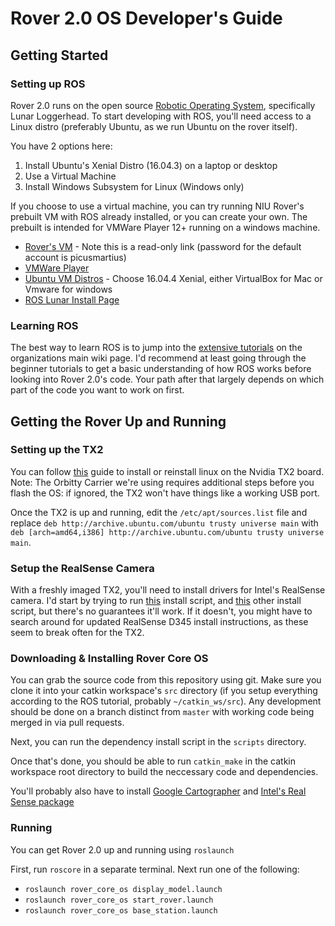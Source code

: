 # Rover 2.0 OS Developer's Guide
## Getting Started
### Setting up ROS
Rover 2.0 runs on the open source [Robotic Operating System](https://www.ros.org), specifically Lunar Loggerhead. To start developing with ROS, you'll need access to a Linux distro (preferably Ubuntu, as we run Ubuntu on the rover itself).

You have 2 options here:
1. Install Ubuntu's Xenial Distro (16.04.3) on a laptop or desktop
2. Use a Virtual Machine
3. Install Windows Subsystem for Linux (Windows only)

If you choose to use a virtual machine, you can try running NIU Rover's prebuilt VM with ROS already installed, or you can create your own. The prebuilt is intended for VMWare Player 12+ running on a windows machine.

* [Rover's VM](https://www.dropbox.com/sh/jpjyvxjzwur0kr5/AACAhvjKlyJO1A8gTY04oAKDa?dl=0) - Note this is a read-only link (password for the default account is picusmartius)
* [VMWare Player](https://my.vmware.com/en/web/vmware/free#desktop_end_user_computing/vmware_workstation_player/14_0)
* [Ubuntu VM Distros](https://www.osboxes.org/ubuntu/) - Choose 16.04.4 Xenial, either VirtualBox for Mac or Vmware for windows
* [ROS Lunar Install Page](http://wiki.ros.org/lunar/Installation)

### Learning ROS
The best way to learn ROS is to jump into the [extensive tutorials](http://wiki.ros.org/ROS/Tutorials) on the organizations main wiki page. I'd recommend at least going through the beginner tutorials to get a basic understanding of how ROS works before looking into Rover 2.0's code. Your path after that largely depends on which part of the code you want to work on first.

## Getting the Rover Up and Running

### Setting up the TX2
You can follow [this](https://github.com/NVIDIA-Jetson/jetson-trashformers/wiki/Jetson%E2%84%A2-Flashing-and-Setup-Guide-for-a-Connect-Tech-Carrier-Board) guide to install or reinstall linux on the Nvidia TX2 board. Note: The Orbitty Carrier we're using requires additional steps before you flash the OS: if ignored, the TX2 won't have things like a working USB port.

Once the TX2 is up and running, edit the `/etc/apt/sources.list` file and replace `deb http://archive.ubuntu.com/ubuntu trusty universe main` with `deb [arch=amd64,i386] http://archive.ubuntu.com/ubuntu trusty universe main`.

### Setup the RealSense Camera
With a freshly imaged TX2, you'll need to install drivers for Intel's RealSense camera. I'd start by trying to run [this](https://github.com/syedharoonalam/installLibrealsenseTX2) install script, and [this](https://github.com/jetsonhacks/installRealSense2ROSTX) other install script, but there's no guarantees it'll work. If it doesn't, you might have to search around for updated RealSense D345 install instructions, as these seem to break often for the TX2.

### Downloading & Installing Rover Core OS

You can grab the source code from this repository using git. Make sure you clone it into your catkin workspace's `src` directory (if you setup everything according to the ROS tutorial, probably `~/catkin_ws/src`). Any development should be done on a branch distinct from `master` with working code being merged in via pull requests. 

Next, you can run the dependency install script in the `scripts` directory.

Once that's done, you should be able to run `catkin_make` in the catkin workspace root directory to build the neccessary code and dependencies.

You'll probably also have to install [Google Cartographer](https://google-cartographer-ros.readthedocs.io/en/latest/index.html) and [Intel's Real Sense package](http://wiki.ros.org/RealSense)

### Running
You can get Rover 2.0 up and running using `roslaunch`

First, run `roscore` in a separate terminal. Next run one of the following:
* `roslaunch rover_core_os display_model.launch`
* `roslaunch rover_core_os start_rover.launch`
* `roslaunch rover_core_os base_station.launch`
